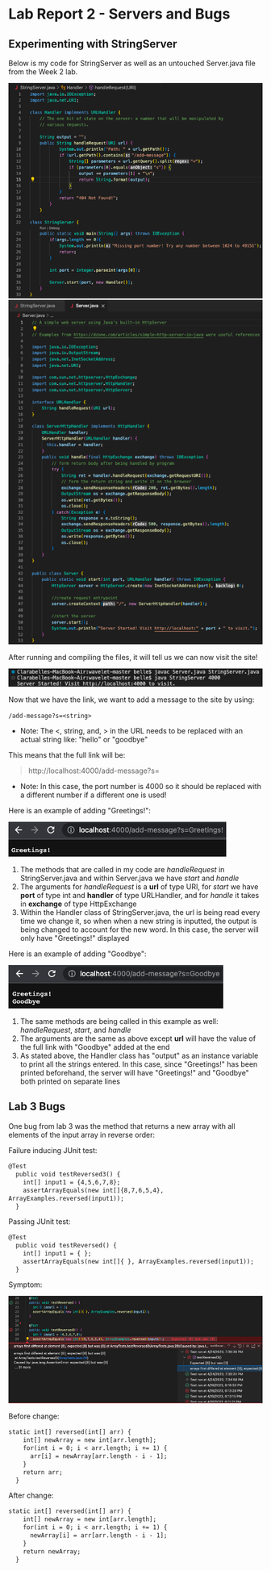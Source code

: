 # Lab Report 2 - Servers and Bugs
## Experimenting with StringServer
Below is my code for StringServer as well as an untouched Server.java file from the Week 2 lab.

![Image](StringServer-pic.png) ![Image](Server-pic.png)

After running and compiling the files, it will tell us we can now visit the site!

![Image](Running-server.png)


Now that we have the link, we want to add a message to the site by using:

`/add-message?s=<string>`
  
* Note: The <, string, and, > in the URL needs to be replaced with an actual string like: "hello" or "goodbye"
  
This means that the full link will be:
> http://localhost:4000/add-message?s=<string>

* Note: In this case, the port number is 4000 so it should be replaced with a different number if a different one is used!
  
  
Here is an example of adding "Greetings!":

![Image](Greetings-pic.png)
  
1. The methods that are called in my code are *handleRequest* in StringServer.java and within Server.java we have *start* and *handle*
2. The arguments for *handleRequest* is a **url** of type URI, for *start* we have **port** of type int and **handler** of type URLHandler, and for *handle* it takes in **exchange** of type HttpExchange
3. Within the Handler class of StringServer.java, the url is being read every time we change it, so when when a new string is inputted, the output is being changed to account for the new word. In this case, the server will only have "Greetings!" displayed
  
Here is an example of adding "Goodbye":
  
  
![Image](Goodbye-pic.png)
  
1. The same methods are being called in this example as well: *handleRequest*, *start*, and *handle*
2. The arguments are the same as above except **url** will have the value of the full link with "Goodbye" added at the end
3. As stated above, the Handler class has "output" as an instance variable to print all the strings entered. In this case, since "Greetings!" has been printed beforehand, the server will have "Greetings!" and "Goodbye" both printed on separate lines

## Lab 3 Bugs
One bug from lab 3 was the method that returns a new array with all elements of the input array in reverse order:
  
Failure inducing JUnit test:

```
@Test
  public void testReversed3() {
    int[] input1 = {4,5,6,7,8};
    assertArrayEquals(new int[]{8,7,6,5,4}, ArrayExamples.reversed(input1));
  }
```
  
Passing JUnit test:
  
```
@Test
  public void testReversed() {
    int[] input1 = { };
    assertArrayEquals(new int[]{ }, ArrayExamples.reversed(input1));
  }
```

Symptom:
  
![Image](Symptom-pic.png)
  
  
Before change:
  
```
static int[] reversed(int[] arr) {
    int[] newArray = new int[arr.length];
    for(int i = 0; i < arr.length; i += 1) {
      arr[i] = newArray[arr.length - i - 1];
    }
    return arr;
  }
```

After change:
  
```
static int[] reversed(int[] arr) {
    int[] newArray = new int[arr.length];
    for(int i = 0; i < arr.length; i += 1) {
      newArray[i] = arr[arr.length - i - 1];
    }
    return newArray;
  }
```
